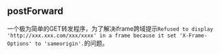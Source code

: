 ## postForward
一个极为简单的GET转发程序，为了解决iframe跨域提示`Refused to display 'http://xxx.xxx.com/xxx/xxxx' in a frame because it set 'X-Frame-Options' to 'sameorigin'.`的问题。